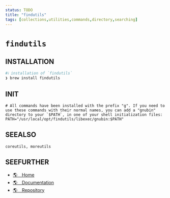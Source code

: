 ```yaml
---
status: TODO
title: "findutils"
tags: [collections,utilities,commands,directory,searching]
---
```


# `findutils`

## INSTALLATION


```bash
#ℹ︎ installation of `findutils`
❯ brew install findutils
```



## INIT

    # All commands have been installed with the prefix "g". If you need to use these commands with their normal names, you can add a "gnubin" directory to your `$PATH`, in one of your shell initialization files:
    PATH="/usr/local/opt/findutils/libexec/gnubin:$PATH"


## SEEALSO

    coreutils, moreutils

## SEEFURTHER

- [🌎 Home](https://www.gnu.org/software/findutils/)
- [🌎 Documentation](https://www.gnu.org/software/findutils/manual/html_mono/find.html)
- [🌎 Repository](https://git.savannah.gnu.org/cgit/findutils.git)

